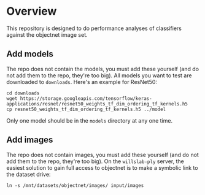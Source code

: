 # Overview

This repository is designed to do performance analyses of classifiers against the objectnet image set.

## Add models

The repo does not contain the models, you must add these yourself (and do not add them to the repo, they're too big). All models you want to test are downloaded to `downloads`. Here's an example for ResNet50:

```
cd downloads
wget https://storage.googleapis.com/tensorflow/keras-applications/resnet/resnet50_weights_tf_dim_ordering_tf_kernels.h5
cp resnet50_weights_tf_dim_ordering_tf_kernels.h5 ../model
```

Only one model should be in the `models` directory at any one time.

## Add images

The repo does not contain images, you must add these yourself (and do not add them to the repo, they're too big). On the `willslab-ply` server, the easiest solution to gain full access to objectnet is to make a symbolic link to the dataset drive:

`ln -s /mnt/datasets/objectnet/images/ input/images`


